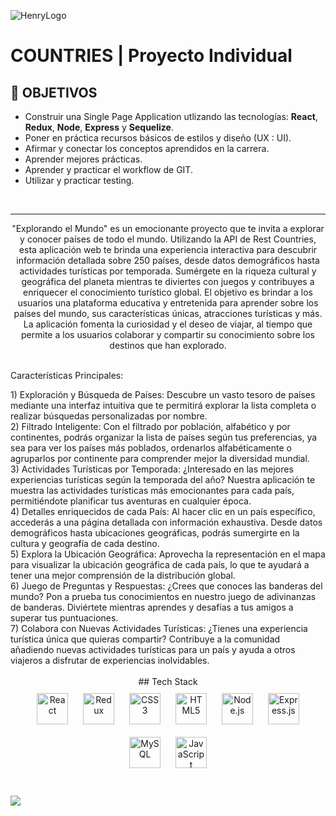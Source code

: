![HenryLogo](https://d31uz8lwfmyn8g.cloudfront.net/Assets/logo-henry-white-lg.png)

# **COUNTRIES** | Proyecto Individual

## **📌 OBJETIVOS**

-  Construir una Single Page Application utlizando las tecnologías: **React**, **Redux**, **Node**, **Express** y **Sequelize**.
-  Poner en práctica recursos básicos de estilos y diseño (UX : UI).
-  Afirmar y conectar los conceptos aprendidos en la carrera.
-  Aprender mejores prácticas.
-  Aprender y practicar el workflow de GIT.
-  Utilizar y practicar testing.

<br />

---
<div align="center">
"Explorando el Mundo" es un emocionante proyecto que te invita a explorar y conocer países de todo el mundo. Utilizando la API de Rest Countries, esta aplicación web te brinda una experiencia interactiva para descubrir información detallada sobre 250 países, desde datos demográficos hasta actividades turísticas por temporada. Sumérgete en la riqueza cultural y geográfica del planeta mientras te diviertes con juegos y contribuyes a enriquecer el conocimiento turístico global.
El objetivo es brindar a los usuarios una plataforma educativa y entretenida para aprender sobre los países del mundo, sus características únicas, atracciones turísticas y más. La aplicación fomenta la curiosidad y el deseo de viajar, al tiempo que permite a los usuarios colaborar y compartir su conocimiento sobre los destinos que han explorado.
</div>

<br />

Características Principales:
<div text='white'>
1) Exploración y Búsqueda de Países:
    Descubre un vasto tesoro de países mediante una interfaz intuitiva que te permitirá explorar la lista completa o realizar búsquedas personalizadas por nombre.<br />
2) Filtrado Inteligente:
    Con el filtrado por población, alfabético y por continentes, podrás organizar la lista de países según tus preferencias, ya sea para ver los países más poblados,               ordenarlos alfabéticamente o agruparlos por continente para comprender mejor la diversidad mundial.<br />
3) Actividades Turísticas por Temporada:
    ¿Interesado en las mejores experiencias turísticas según la temporada del año? Nuestra aplicación te muestra las actividades turísticas más emocionantes para cada país,         permitiéndote planificar tus aventuras en cualquier época.<br />
4) Detalles enriquecidos de cada País:
    Al hacer clic en un país específico, accederás a una página detallada con información exhaustiva. Desde datos demográficos hasta ubicaciones geográficas, podrás sumergirte     en la cultura y geografía de cada destino.<br />
5) Explora la Ubicación Geográfica:
    Aprovecha la representación en el mapa para visualizar la ubicación geográfica de cada país, lo que te ayudará a tener una mejor comprensión de la distribución global.<br />
6) Juego de Preguntas y Respuestas:
    ¿Crees que conoces las banderas del mundo? Pon a prueba tus conocimientos en nuestro juego de adivinanzas de banderas. Diviértete mientras aprendes y desafías a tus amigos     a superar tus puntuaciones.<br />
7) Colabora con Nuevas Actividades Turísticas:
    ¿Tienes una experiencia turística única que quieras compartir? Contribuye a la comunidad añadiendo nuevas actividades turísticas para un país y ayuda a otros viajeros a         disfrutar de experiencias inolvidables.<br />
</div>
    <br />

   

<div align="center">  
    ## Tech Stack
     <br />
<a href="https://reactjs.org/" target="_blank"><img style="margin: 10px" src="https://profilinator.rishav.dev/skills-assets/react-original-wordmark.svg" alt="React" height="50" /></a>   
<a href="https://redux.js.org/" target="_blank"><img style="margin: 10px" src="https://profilinator.rishav.dev/skills-assets/redux-original.svg" alt="Redux" height="50" /></a>
<a href="https://www.w3schools.com/css/" target="_blank"><img style="margin: 10px" src="https://profilinator.rishav.dev/skills-assets/css3-original-wordmark.svg" alt="CSS3" height="50" /></a>  
<a href="https://en.wikipedia.org/wiki/HTML5" target="_blank"><img style="margin: 10px" src="https://profilinator.rishav.dev/skills-assets/html5-original-wordmark.svg" alt="HTML5" height="50" /></a>  
<a href="https://nodejs.org/" target="_blank"><img style="margin: 10px" src="https://profilinator.rishav.dev/skills-assets/nodejs-original-wordmark.svg" alt="Node.js" height="50" /></a>
<a href="https://expressjs.com/" target="_blank"><img style="margin: 10px" src="https://profilinator.rishav.dev/skills-assets/express-original-wordmark.svg" alt="Express.js" height="50" /></a>  
<a href="https://www.mysql.com/" target="_blank"><img style="margin: 10px" src="https://profilinator.rishav.dev/skills-assets/mysql-original-wordmark.svg" alt="MySQL" height="50" /></a>
<a href="https://www.javascript.com/" target="_blank"><img style="margin: 10px" src="https://profilinator.rishav.dev/skills-assets/javascript-original.svg" alt="JavaScript" height="50" /></a> 
</div>

<br />
<br />
  <img src="./countries.png" />
